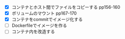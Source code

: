 - [x] コンテナとホスト間でファイルをコピーする pp156-160
- [x] ボリュームのマウント              pp167-170
- [x] コンテナをcommitでイメージ化する
- [ ] Dockerfileでイメージを作る
- [ ] コンテナ内を改造する